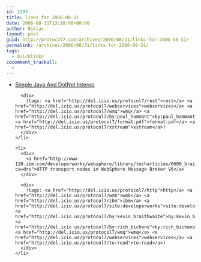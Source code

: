 ```yaml
---
id: 1297
title: links for 2006-08-31
date: 2006-08-31T13:18:08+00:00
author: Niklas
layout: post
guid: http://protocol7.com/archives/2006/08/31/links-for-2006-08-31/
permalink: /archives/2006/08/31/links-for-2006-08-31/
tags:
  - Quicklinks
cocomment_trackall:
  - 
---
```

<div class='microid-919257193fab6a222622195f9f8c1cdb84f8905d'>
  <ul>
    <li>
      <div>
        <a href="http://paulhammant.com/files/SimpleJavaAndDotNetInterop.pdf">Simple Java And DotNet Interop</a>
      </div>
      
      <div>
        (tags: <a href="http://del.icio.us/protocol7/rest">rest</a> <a href="http://del.icio.us/protocol7/webservices">webservices</a> <a href="http://del.icio.us/protocol7/wmq">wmq</a> <a href="http://del.icio.us/protocol7/by:paul_hammant">by:paul_hammant</a> <a href="http://del.icio.us/protocol7/format:pdf">format:pdf</a> <a href="http://del.icio.us/protocol7/xstream">xstream</a>)
      </div>
    </li>
    
    <li>
      <div>
        <a href="http://www-128.ibm.com/developerworks/websphere/library/techarticles/0608_braithwaite/0608_braithwaite.html?ca=drs">HTTP transport nodes in WebSphere Message Broker V6</a>
      </div>
      
      <div>
        (tags: <a href="http://del.icio.us/protocol7/http">http</a> <a href="http://del.icio.us/protocol7/wmb">wmb</a> <a href="http://del.icio.us/protocol7/ibm">ibm</a> <a href="http://del.icio.us/protocol7/site:developerworks">site:developerworks</a> <a href="http://del.icio.us/protocol7/by:kevin_braithwaite">by:kevin_braithwaite</a> <a href="http://del.icio.us/protocol7/by:rich_bicheno">by:rich_bicheno</a> <a href="http://del.icio.us/protocol7/wmq">wmq</a> <a href="http://del.icio.us/protocol7/webservices">webservices</a> <a href="http://del.icio.us/protocol7/to:read">to:read</a>)
      </div>
    </li>
  </ul>
</div>